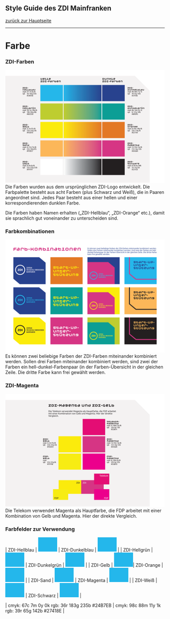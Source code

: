 ## Style Guide des ZDI Mainfranken
[zurück zur Hauptseite](Readme.md)

---

# Farbe


### ZDI-Farben

![ZDI-Farben](/images/ZDI-Farben.png)
Die Farben wurden aus dem ursprünglichen ZDI-Logo entwickelt. Die Farbpalette besteht aus acht Farben (plus Schwarz und Weiß), die in Paaren angeordnet sind. Jedes Paar besteht aus einer hellen und einer korrespondierenden dunklen Farbe.

Die Farben haben Namen erhalten („ZDI-Hellblau“, „ZDI-Orange“ etc.), damit sie sprachlich gut voneinander zu unterscheiden sind.


### Farbkombinationen

![Farbkombinationen](/images/Farbkombinationen.png)
Es können zwei beliebige Farben der ZDI-Farben miteinander kombiniert werden. Sollen drei Farben miteinander kombiniert werden, sind zwei der Farben ein hell-dunkel-Farbenpaar (in der Farben-Übersicht in der gleichen Zeile. Die dritte Farbe kann frei gewählt werden.


### ZDI-Magenta

![ZDI-Magenta](/images/ZDI-Magenta-Vergleich.png)
Die Telekom verwendet Magenta als Hauptfarbe, die FDP arbeitet mit einer Kombination von Gelb und Magenta. Hier der direkte Vergleich.

### Farbfelder zur Verwendung

| ZDI-Hellblau | ![ZDI-Hellblau](/images/Farbfeld_ZDI-hellblau.png) | ZDI-Dunkelblau | ![ZDI-Hellblau](/images/Farbfeld_ZDI-hellblau.png) | 
| ZDI-Hellgrün | ![ZDI-Hellblau](/images/Farbfeld_ZDI-hellblau.png) | ZDI-Dunkelgrün | ![ZDI-Hellblau](/images/Farbfeld_ZDI-hellblau.png) |
| ZDI-Gelb | ![ZDI-Hellblau](/images/Farbfeld_ZDI-hellblau.png)| ZDI-Orange | ![ZDI-Hellblau](/images/Farbfeld_ZDI-hellblau.png) |
| ZDI-Sand | ![ZDI-Hellblau](/images/Farbfeld_ZDI-hellblau.png) | ZDI-Magenta | ![ZDI-Hellblau](/images/Farbfeld_ZDI-hellblau.png) |
| ZDI-Weiß | ![ZDI-Hellblau](/images/Farbfeld_ZDI-hellblau.png) | ZDI-Schwarz | ![ZDI-Hellblau](/images/Farbfeld_ZDI-hellblau.png) |

| 
cmyk:	67c 7m 0y 0k
rgb: 	36r 183g 235b
	#24B7EB | 
cmyk:	98c 88m 11y 1k
rgb: 	39r 65g 142b
	#27418E |
	